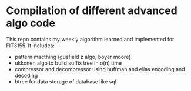 # Compilation of different advanced algo code

This repo contains my weekly algorithm learned and implemented for FIT3155. It includes:

-  pattern macthing (gusfield z algo, boyer moore)
- ukkonen algo to build suffix tree in o(n) time
- compressor and decompressor using huffman and elias encoding and decoding
- btree for data storage of database like sql
